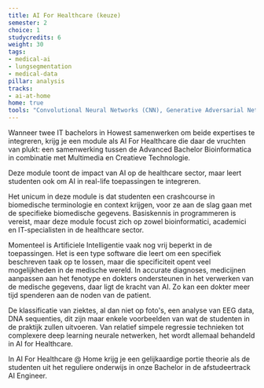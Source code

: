 ```yaml
---
title: AI For Healthcare (keuze)
semester: 2
choice: 1
studycredits: 6
weight: 30
tags:
- medical-ai
- lungsegmentation
- medical-data
pillar: analysis
tracks:
- ai-at-home
home: true
tools: "Convolutional Neural Networks (CNN), Generative Adversarial Networks (GAN), Long-Short Term Memory (LSTM), Recurrent Neural Networks (RNN)" 
---
```


Wanneer twee IT bachelors in Howest samenwerken om beide expertises te integreren, krijg je een module als AI For Healthcare die daar de vruchten van plukt: een samenwerking tussen de Advanced Bachelor Bioinformatica in combinatie met Multimedia en Creatieve Technologie.

Deze module toont de impact van AI op de healthcare sector, maar leert studenten ook om AI in real-life toepassingen te integreren.

Het unicum in deze module is dat studenten een crashcourse in biomedische terminologie en context krijgen, voor ze aan de slag gaan met de specifieke biomedische gegevens. Basiskennis in programmeren is vereist, maar deze module focust zich op zowel bioinformatici, academici en IT-specialisten in de healthcare sector.

Momenteel is Artificiele Intelligentie vaak nog vrij beperkt in de toepassingen. Het is een type software die leert om een specifiek beschreven taak op te lossen, maar die specificiteit opent veel mogelijkheden in de medische wereld. In accurate diagnoses, medicijnen aanpassen aan het fenotype en dokters ondersteunen in het verwerken van de medische gegevens, daar ligt de kracht van AI. Zo kan een dokter meer tijd spenderen aan de noden van de patient.

De klassificatie van ziektes, al dan niet op foto's, een analyse van EEG data, DNA sequenties, dit zijn maar enkele voorbeelden van wat de studenten in de praktijk zullen uitvoeren. Van relatief simpele regressie technieken tot complexere deep learning neurale netwerken, het wordt allemaal behandeld in AI for Healthcare.

In AI For Healthcare @ Home krijg je een gelijkaardige portie theorie als de studenten uit het reguliere onderwijs in onze Bachelor in de afstudeertrack AI Engineer.